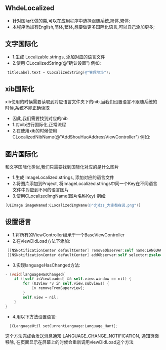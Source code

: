 ## WhdeLocalized
- 针对国际化做的类,可以在应用程序中选择跟随系统,简体,繁体;
- 本程序添加有English,简体,繁体,想要做更多国际化语言,可以自己添加更多;

## 文字国际化
- 1.生成 Localizable.strings, 添加对应的语言文件
- 2.使用 CLocalizedString(@"确认设置") 
 例如:
```objective-c
 titleLabel.text = CLocalizedString(@"管理地址");
```

## xib国际化
xib使用的时候需要读取到对应语言文件夹下的nib,当我们设置语言不跟随系统的时候,系统不能正确读取
- 因此,我们需要找到对应的nib
- 1.对xib进行国际化,正常流程
- 2.在使用xib的时候使用 CLocalizedNibName(@"AddShouHuoAddressViewController") 
 例如:

## 图片国际化
和文字国际化类似,我们只需要找到国际化对应的是什么图片
- 1.生成 ImageLocalized.strings, 添加对应的语言文件
- 2.将图片添加到Project, 将ImageLocalized.strings中同一个Key在不同语言文件中对应到不同的语言图片
- 3.使用CLocalizedImgName(图片名称Key)
 例如:
 ```objective-c
 [UIImage imageNamed:CLocalizedImgName(@"djdzs_大家都在说.png")]
```

## 设置语言
- 1.将所有的ViewController继承于一个BaseViewController
- 2.在viewDidLoad方法下添加:
 ```objective-c
  [[NSNotificationCenter defaultCenter] removeObserver:self name:LANGUAGE_CHANGE_NOTIFICATION object:nil];
  [[NSNotificationCenter defaultCenter] addObserver:self selector:@selector(languageHasChanged) name:LANGUAGE_CHANGE_NOTIFICATION object:nil];
```

- 3.实现languageHasChanged方法:
```objective-c
- (void)languageHasChanged{
    if ([self isViewLoaded] && self.view.window == nil) {
        for (UIView *v in self.view.subviews) {
            [v removeFromSuperview];
        }
        self.view = nil;
    }
}
```

- 4.用以下方法设置语言:
```objective-c
  [CLanguageUtil setCurrentLanguage:Language_Hant];
  ```
这个方法完成会发送消息通知:LANGUAGE_CHANGE_NOTIFICATION, 通知页面移除, 在页面显示在屏幕上的时候会重新调用viewDidLoad这个方法

